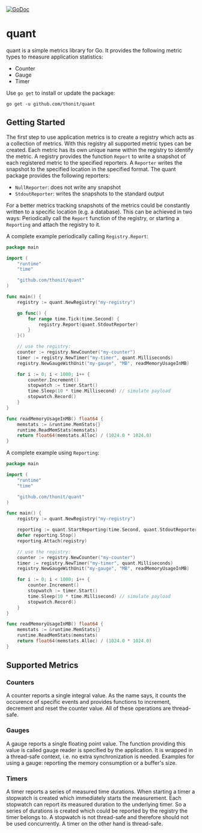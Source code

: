 [![GoDoc](https://godoc.org/github.com/thonit/quant?status.png)](https://godoc.org/github.com/thonit/quant)

# quant

quant is a simple metrics library for Go. It provides the following metric types to measure
application statistics:
* Counter
* Gauge
* Timer

Use `go get` to install or update the package:
```
go get -u github.com/thonit/quant
```

## Getting Started
The first step to use application metrics is to create a registry which acts as a
collection of metrics. With this registry all supported metric types can be created.
Each metric has its own unique name within the registry to identify the metric.
A registry provides the function `Report` to write a snapshot of each registered
metric to the specified reporters. A `Reporter` writes the snapshot to the specified
location in the specified format. The quant package provides the following reporters:
* `NullReporter`: does not write any snapshot
* `StdoutReporter`: writes the snapshots to the standard output

For a better metrics tracking snapshots of the metrics could be constantly written
to a specific location (e.g. a database). This can be achieved in two ways: Periodically
call the `Report` function of the registry, or starting a `Reporting` and attach the
registry to it.

A complete example periodically calling `Registry.Report`:
```go
package main

import (
	"runtime"
	"time"

	"github.com/thonit/quant"
)

func main() {
	registry := quant.NewRegistry("my-registry")

	go func() {
		for range time.Tick(time.Second) {
			registry.Report(quant.StdoutReporter)
		}
	}()

	// use the registry:
	counter := registry.NewCounter("my-counter")
	timer := registry.NewTimer("my-timer", quant.Milliseconds)
	registry.NewGaugeWithUnit("my-gauge", "MB", readMemoryUsageInMB)

	for i := 0; i < 1000; i++ {
		counter.Increment()
		stopwatch := timer.Start()
		time.Sleep(10 * time.Millisecond) // simulate payload
		stopwatch.Record()
	}
}

func readMemoryUsageInMB() float64 {
	memstats := &runtime.MemStats{}
	runtime.ReadMemStats(memstats)
	return float64(memstats.Alloc) / (1024.0 * 1024.0)
}
```

A complete example using `Reporting`:
```go
package main

import (
	"runtime"
	"time"

	"github.com/thonit/quant"
)

func main() {
	registry := quant.NewRegistry("my-registry")

	reporting := quant.StartReporting(time.Second, quant.StdoutReporter)
	defer reporting.Stop()
	reporting.Attach(registry)

	// use the registry:
	counter := registry.NewCounter("my-counter")
	timer := registry.NewTimer("my-timer", quant.Milliseconds)
	registry.NewGaugeWithUnit("my-gauge", "MB", readMemoryUsageInMB)

	for i := 0; i < 1000; i++ {
		counter.Increment()
		stopwatch := timer.Start()
		time.Sleep(10 * time.Millisecond) // simulate payload
		stopwatch.Record()
	}
}

func readMemoryUsageInMB() float64 {
	memstats := &runtime.MemStats{}
	runtime.ReadMemStats(memstats)
	return float64(memstats.Alloc) / (1024.0 * 1024.0)
}
```

## Supported Metrics
### Counters
A counter reports a single integral value. As the name says, it counts the occurence of
specific events and provides functions to increment, decrement and reset the counter value.
All of these operations are thread-safe.

### Gauges
A gauge reports a single floating point value. The function providing this value is called
gauge reader is specified by the application. It is wrapped in a thread-safe context, i.e.
no extra synchronization is needed. Examples for using a gauge: reporting the memory
consumption or a buffer's size.

### Timers
A timer reports a series of measured time durations. When starting a timer a stopwatch
is created which immediately starts the measurement. Each stopwatch can report its measured
duration to the underlying timer. So a series of durations is created which could be
reported by the registry the timer belongs to. A stopwatch is not thread-safe and therefore
should not be used concurrently. A timer on the other hand is thread-safe.

